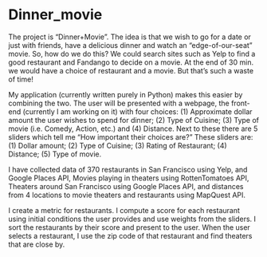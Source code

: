 Dinner_movie
============
The project is “Dinner+Movie”. The idea is that we wish to go for a date or just with friends, have a delicious dinner and watch an “edge-of-our-seat” movie. So, how do we do this? We could search sites such as Yelp to find a good restaurant and Fandango to decide on a movie. At the end of 30 min. we would have a choice of restaurant and a movie. But that’s such a waste of time! 

My application (currently written purely in Python) makes this easier by combining the two. The user will be presented with a webpage, the front-end (currently I am working on it) with four choices: (1) Approximate dollar amount the user wishes to spend for dinner; (2) Type of Cuisine; (3) Type of movie (i.e. Comedy, Action, etc.) and (4) Distance. Next to these there are 5 sliders which tell me “How important their choices are?” These sliders are: (1) Dollar amount; (2) Type of Cuisine; (3) Rating of Restaurant; (4) Distance; (5) Type of movie. 

I have collected data of 370 restaurants in San Francisco using Yelp, and Google Places API, Movies playing in theaters using RottenTomatoes API,  Theaters around San Francisco using Google Places API, and distances from 4 locations to movie theaters and restaurants using MapQuest API. 

I create a metric for restaurants. I compute a score for each restaurant using initial conditions the user provides and use weights from the sliders. I sort the restaurants by their score and present to the user. When the user selects a restaurant, I use the zip code of that restaurant and find theaters that are close by. 
